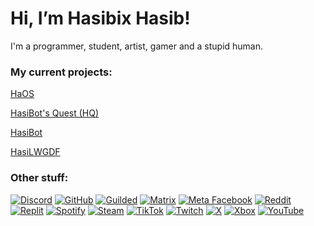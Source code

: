 # Hi, I’m Hasibix Hasib!

I'm a programmer, student, artist, gamer and a stupid human.

### My current projects:
[HaOS](https://github.com/Hasibix-HaOS)

[HasiBot's Quest (HQ)](https://github.com/Hasibix/Hasibix-HQ)

[HasiBot](https://github.com/Hasibix/HasiBot)

[HasiLWGDF](https://github.com/HasiLWGDF)

### Other stuff:
[![Discord](https://www.google.com/s2/favicons?sz=16&domain=discord.com)](https://discord.com/users/764548989684940820)
[![GitHub](https://www.google.com/s2/favicons?sz=16&domain=github.com)](https://github.com/Hasibix)
[![Guilded](https://www.google.com/s2/favicons?sz=16&domain=guilded.gg)](https://guilded.gg/u/Hasibix)
[![Matrix](https://www.google.com/s2/favicons?sz=16&domain=matrix.com)](https://matrix.to/#/@hasibix:matrix.org)
[![Meta Facebook](https://www.google.com/s2/favicons?sz=16&domain=facebook.com)](https://www.facebook.com/profile.php?id=100068620727199)
[![Reddit](https://www.google.com/s2/favicons?sz=16&domain=reddit.com)](https://www.reddit.com/user/Hasibix)
[![Replit](https://www.google.com/s2/favicons?sz=16&domain=replit.com)](https://replit.com/@Hasibix)
[![Spotify](https://www.google.com/s2/favicons?sz=16&domain=spotify.com)](https://open.spotify.com/user/a5xtllw6ab6zqd43sm48yqcnj)
[![Steam](https://www.google.com/s2/favicons?sz=16&domain=steamcommunity.com)](https://steamcommunity.com/id/Hasibix/)
[![TikTok](https://www.google.com/s2/favicons?sz=16&domain=tiktok.com)](https://www.tiktok.com/@hasibix)
[![Twitch](https://www.google.com/s2/favicons?sz=16&domain=twitch.tv)](https://twitch.tv/hasibix)
[![X](https://www.google.com/s2/favicons?sz=16&domain=x.com)](https://x.com/hasibix)
[![Xbox](https://www.google.com/s2/favicons?sz=16&domain=xbox.com)](https://account.xbox.com/en-us/profile?gamertag=Hasibix)
[![YouTube](https://www.google.com/s2/favicons?sz=16&domain=youtube.com)](https://youtube.com/@Hasibix)
